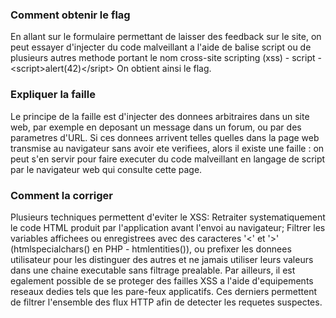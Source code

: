 ### Comment obtenir le flag
En allant sur le formulaire permettant de laisser des feedback sur le site, on peut essayer d'injecter du code malveillant a l'aide de balise script ou de plusieurs autres methode portant le nom cross-site scripting (xss)
\- script
\- \<script\>alert(42)\</sript\>
On obtient ainsi le flag.

### Expliquer la faille
Le principe de la faille est d'injecter des donnees arbitraires dans un site web, par exemple en deposant un message dans un forum, ou par des parametres d'URL. Si ces donnees arrivent telles quelles dans la page web transmise au navigateur sans avoir ete verifiees, alors il existe une faille : on peut s'en servir pour faire executer du code malveillant en langage de script par le navigateur web qui consulte cette page.

### Comment la corriger
Plusieurs techniques permettent d'eviter le XSS:
Retraiter systematiquement le code HTML produit par l'application avant l'envoi au navigateur;
Filtrer les variables affichees ou enregistrees avec des caracteres '<' et '>' (htmlspecialchars() en PHP - htmlentities()), ou prefixer les donnees utilisateur pour les distinguer des autres et ne jamais utiliser leurs valeurs dans une chaine executable sans filtrage prealable.
Par ailleurs, il est egalement possible de se proteger des failles XSS a l'aide d'equipements reseaux dedies tels que les pare-feux applicatifs. Ces derniers permettent de filtrer l'ensemble des flux HTTP afin de detecter les requetes suspectes.

